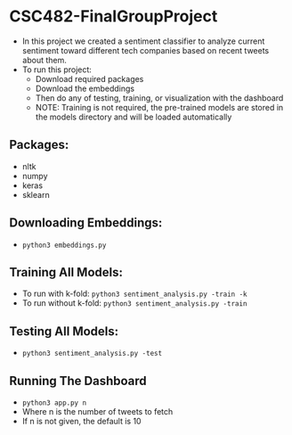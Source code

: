 # CSC482-FinalGroupProject
- In this project we created a sentiment classifier to analyze current sentiment toward different tech companies based on recent tweets about them. 
- To run this project: 
    - Download required packages 
    - Download the embeddings 
    - Then do any of testing, training, or visualization with the dashboard 
    - NOTE: Training is not required, the pre-trained models are stored in the models directory and will be loaded automatically 

## Packages: 
- nltk
- numpy 
- keras 
- sklearn 

## Downloading Embeddings: 
- `python3 embeddings.py`

## Training All Models: 
- To run with k-fold: 
`python3 sentiment_analysis.py -train -k`
- To run without k-fold: 
`python3 sentiment_analysis.py -train`

## Testing All Models: 
- `python3 sentiment_analysis.py -test`

## Running The Dashboard
- `python3 app.py n`
- Where n is the number of tweets to fetch
- If n is not given, the default is 10
